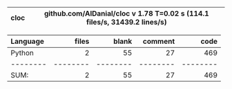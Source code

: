cloc|github.com/AlDanial/cloc v 1.78  T=0.02 s (114.1 files/s, 31439.2 lines/s)
--- | ---

Language|files|blank|comment|code
:-------|-------:|-------:|-------:|-------:
Python|2|55|27|469
--------|--------|--------|--------|--------
SUM:|2|55|27|469
